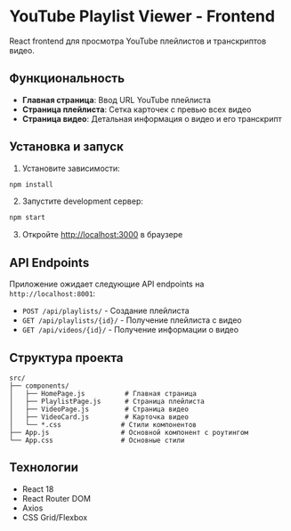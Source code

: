 # YouTube Playlist Viewer - Frontend

React frontend для просмотра YouTube плейлистов и транскриптов видео.

## Функциональность

- **Главная страница**: Ввод URL YouTube плейлиста
- **Страница плейлиста**: Сетка карточек с превью всех видео
- **Страница видео**: Детальная информация о видео и его транскрипт

## Установка и запуск

1. Установите зависимости:
```bash
npm install
```

2. Запустите development сервер:
```bash
npm start
```

3. Откройте [http://localhost:3000](http://localhost:3000) в браузере

## API Endpoints

Приложение ожидает следующие API endpoints на `http://localhost:8001`:

- `POST /api/playlists/` - Создание плейлиста
- `GET /api/playlists/{id}/` - Получение плейлиста с видео
- `GET /api/videos/{id}/` - Получение информации о видео

## Структура проекта

```
src/
├── components/
│   ├── HomePage.js          # Главная страница
│   ├── PlaylistPage.js      # Страница плейлиста
│   ├── VideoPage.js         # Страница видео
│   ├── VideoCard.js         # Карточка видео
│   └── *.css               # Стили компонентов
├── App.js                  # Основной компонент с роутингом
└── App.css                 # Основные стили
```

## Технологии

- React 18
- React Router DOM
- Axios
- CSS Grid/Flexbox
